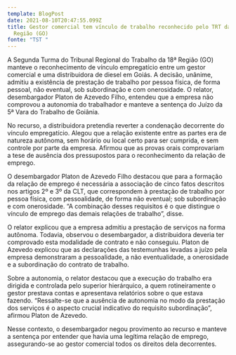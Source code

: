 ```yaml
---
template: BlogPost
date: 2021-08-10T20:47:55.099Z
title: Gestor comercial tem vínculo de trabalho reconhecido pelo TRT da 18ª
  Região (GO)
fonte: "TST "
---
```

A Segunda Turma do Tribunal Regional do Trabalho da 18ª Região (GO) manteve o reconhecimento de vínculo empregatício entre um gestor comercial e uma distribuidora de diesel em Goiás. A decisão, unânime, admitiu a existência de prestação de trabalho por pessoa física, de forma pessoal, não eventual, sob subordinação e com onerosidade. O relator, desembargador Platon de Azevedo Filho, entendeu que a empresa não comprovou a autonomia do trabalhador e manteve a sentença do Juízo da 5ª Vara do Trabalho de Goiânia.

No recurso, a distribuidora pretendia reverter a condenação decorrente do vínculo empregatício. Alegou que a relação existente entre as partes era de natureza autônoma, sem horário ou local certo para ser cumprida, e sem controle por parte da empresa. Afirmou que as provas orais comprovariam a tese de ausência dos pressupostos para o reconhecimento da relação de emprego.

O desembargador Platon de Azevedo Filho destacou que para a formação da relação de emprego é necessária a associação de cinco fatos descritos nos artigos 2º e 3º da CLT, que correspondem à prestação de trabalho por pessoa física, com pessoalidade, de forma não eventual; sob subordinação e com onerosidade. “A combinação desses requisitos é o que distingue o vínculo de emprego das demais relações de trabalho”, disse.

O relator explicou que a empresa admitiu a prestação de serviços na forma autônoma. Todavia, observou o desembargador, a distribuidora deveria ter comprovado esta modalidade de contrato e não conseguiu. Platon de Azevedo explicou que as declarações das testemunhas levadas a juízo pela empresa demonstraram a pessoalidade, a não eventualidade, a onerosidade e a subordinação do contrato de trabalho.

Sobre a autonomia, o relator destacou que a execução do trabalho era dirigida e controlada pelo superior hierárquico, a quem rotineiramente o gestor prestava contas e apresentava relatórios sobre o que estava fazendo. “Ressalte-se que a ausência de autonomia no modo da prestação dos serviços é o aspecto crucial indicativo do requisito subordinação”, afirmou Platon de Azevedo.

Nesse contexto, o desembargador negou provimento ao recurso e manteve a sentença por entender que havia uma legítima relação de emprego, assegurando-se ao gestor comercial todos os direitos dela decorrentes.